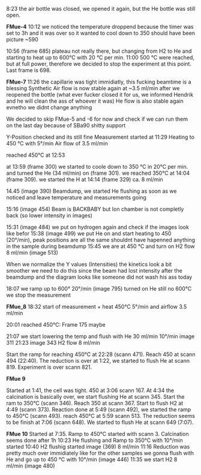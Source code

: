 8:23 the air bottle was closed, we opened it again, but the He bottle was still open. 

**FMue-4**
10:12 we noticed the temperature droppend because the timer was set to 3h and it was over so it wanted to cool down to 350
should have been picture ~590

10:56 (frame 685) plateau not really there, but changing from H2 to He and starting to heat up to 600°C with 20 °C per min.
11:00 500 °C were reached, but at full power, therefore we decided to stop the experiment at this point. Last frame is 698.

**FMue-7**
11:26 the capillarie was tight immidiatly, this fucking beamtime is a blessing
Synthetic Air flow is now stable again at ~3.5 ml/min after we reopened the bottle (what ever fucker closed it for us, we informed Hendrik and he will clean the ass of whoever it was)
He flow is also stable again evnetho we didnt change anything

We decided to skip FMue-5 and -6 for now and check if we can run them on the last day because of SBa90 shitty support

Y-Position checked and its still fine
Measurement started at 11:29
Heating to 450 °C with 5°/min
Air flow of 3.5 ml/min

reached 450°C at 12:53

at 13:59 (frame 300) we started to coole down to 350 °C in 20°C per min. and turned the He (34 ml/min) on (frame 301). 
we reached 350°C at   14:04 (frame 309). 
we started the H at 14:14 (frame 329) ca. 8 ml/min


14.45 (image 390) Beamdump, we started He flushing as soon as we noticed and leave temperature and measurements going

15:16 (image 454) Beam is BACKBABY but Ion chamber is not completly back (so lower intensity in images)

15:31 (image 484) we put on hydrogen again and check if the images look like befor
15:38 (image 499) we put He on and start heating to 450 (20°/min), peak positions are all the same shouldnt have hapenned anything in the sample during beamdump
15:45 we are at 450 °C and turn on H2 flow 8 ml/min (image 513)

When we normalize the Y values (Intensities) the kinetics look a bit smoother
we need to do this since the beam had lost intensity after the beamdump and the diagram looks like someone did not wash his ass today

18:07 we ramp up to 600° 20°/min (image 795)
turned on He
still no 600°C we stop the measurement

**FMue_8**
18:32 start of measurement + heat 450°C 5°/min and airflow 3.5 ml/min

20:01 reached 450°C: Frame 175 maybe

21:07 we start lowering the temp and flush with He 30 ml/min 10°/min
image 311
21:23 image 343 H2 flow 8 ml/min

Start the ramp for reaching 450°C at 22:28 (scann 471).
Reach 450 at scann 494 (22:40).
The reduction is over at 1:22, we started to flush He at scann 819.
Experiment is over scann 821.

**FMue 9**

Started at 1:41, the cell was tight.
450 at 3:06 scann 167.
At 4:34 the calcination is basically over, we start flushing He at scann 345.
Start the ram to 350°C (scann 346).
Reach 350 at scann 367.
Start to flush H2 at 4:49 (scann 373).
Reaction done at 5:49 (scann 492), we started the ramp to 450°C (scann 493).
reach 450°C at 5:59 scann 513.
The reduction seems to be finish at 7:06 (scann 648).
We started to flush He at scann 649 (7:07).

**FMue 10**
Started at 7:35.
Ramp to 450°C started with scann 3.
Calcination seems done after 1h
10:23 He flushing and Ramp to 350°C with 10°/min started
10:40 H2 flushig started image (369) 8 ml/min
11:16 Reduction was pretty much over immidiately like for the other samples
we gonna flush with He and go up to 450 °C with 10°/min (image 446)
11:35 we start H2 8 ml/min (image 480)
